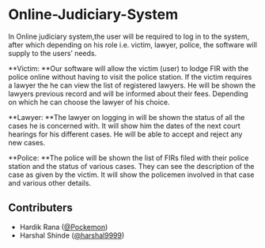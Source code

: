 # Online-Judiciary-System

In Online judiciary system,the user will be required to log in to the system, after which 
depending on his role i.e. victim, lawyer, police, the software will supply to the users’ needs.

**Victim:
   **Our software will allow the victim (user) to lodge FIR with the police online
     without having to visit the police station. If the victim requires a lawyer the he can
     view the list of registered lawyers. He will be shown the lawyers previous record
     and will be informed about their fees. Depending on which he can choose the
     lawyer of his choice.

**Lawyer:
   **The lawyer on logging in will be shown the status of all the cases he is concerned
     with. It will show him the dates of the next court hearings for his different cases.
     He will be able to accept and reject any new cases.
      
**Police:
    **The police will be shown the list of FIRs filed with their police station and the
      status of various cases. They can see the description of the case as given by the
      victim. It will show the policemen involved in that case and various other details.
    



## Contributers
- Hardik Rana ([@Pockemon](https://github.com/Pockemon))
- Harshal Shinde ([@harshal9999](https://github.com/harshal9999))


